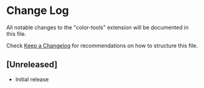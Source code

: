 # Change Log

All notable changes to the "color-tools" extension will be documented in this file.

Check [Keep a Changelog](http://keepachangelog.com/) for recommendations on how to structure this file.

## [Unreleased]

- Initial release